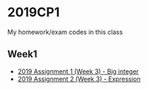 # 2019CP1
 My homework/exam codes in this class
## Week1
+ [2019 Assignment 1 (Week 3) - Big integer](819.cpp)
+ [2019 Assignment 2 (Week 3) - Expression](820.cpp)
